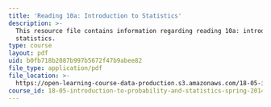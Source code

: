 ```yaml
---
title: 'Reading 10a: Introduction to Statistics'
description: >-
  This resource file contains information regarding reading 10a: introduction to
  statistics.
type: course
layout: pdf
uid: b0fb718b2087b997b5672f47b9abee82
file_type: application/pdf
file_location: >-
  https://open-learning-course-data-production.s3.amazonaws.com/18-05-introduction-to-probability-and-statistics-spring-2014/b0fb718b2087b997b5672f47b9abee82_MIT18_05S14_Reading10a.pdf
course_id: 18-05-introduction-to-probability-and-statistics-spring-2014
---
```

